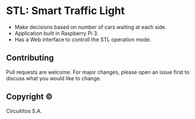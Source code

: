 # STL: Smart Traffic Light

+ Make decisions based on number of cars waiting at each side.
+ Application built in Raspberry Pi 3.
+ Has a Web interface to controll the STL operation mode.

## Contributing
Pull requests are welcome. For major changes, please open an issue first to discuss what you would like to change.

## Copyright &copy;
Circuititos S.A.
